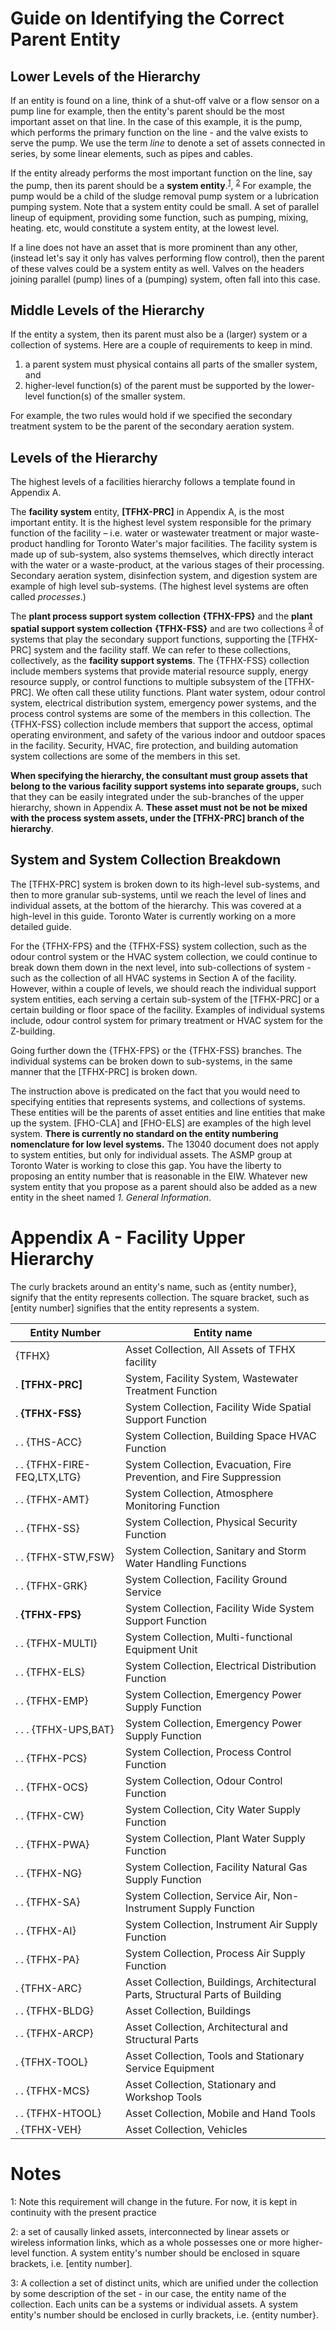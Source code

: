 # Guide on Identifying the Correct Parent Entity

## Lower Levels of the Hierarchy

If an entity is found on a line, think of a shut-off valve or a flow sensor on a pump line for example, then the entity's parent should be the most important asset on that line. In the case of this example, it is the pump, which performs the primary function on the line - and the valve exists to serve the pump. We use the term *line* to denote a set of assets connected in series, by some linear elements, such as pipes and cables. 

If the entity already performs the most important function on the line, say the pump, then its parent should be a **system entity**.<sup>[1](#myfootnote1)</sup>, <sup>[2](#myfootnote2)</sup>  For example, the pump would be a child of the sludge removal pump system or a lubrication pumping system.  Note that a system entity could be small.  A set of parallel lineup of equipment, providing some function, such as pumping, mixing, heating. etc, would constitute a system entity, at the lowest level.

If a line does not have an asset that is more prominent than any other, (instead let's say it only has valves performing flow control), then the parent of these valves could be a system entity as well.  Valves on the headers joining parallel (pump) lines of a (pumping) system, often fall into this case. 

## Middle Levels of the Hierarchy

If the entity a system, then its parent must also be a (larger) system or a collection of systems.  Here are a couple of requirements to keep in mind. 

1. a parent system must physical contains all parts of the smaller system, and 
2. higher-level function(s) of the parent must be supported by the lower-level function(s) of the smaller system. 

For example, the two rules would hold if we specified the secondary treatment system to be the parent of the secondary aeration system.

## Levels of the Hierarchy

The highest levels of a facilities hierarchy follows a template found in Appendix A.

The **facility system** entity, **[TFHX-PRC]** in Appendix A, is the most important entity.  It is the highest level system responsible for the primary function of the facility – i.e. water or wastewater treatment or major waste-product handling for Toronto Water's major facilities.  The facility system is made up of sub-system, also systems themselves, which directly interact with the water or a waste-product, at the various stages of their processing.  Secondary aeration system, disinfection system, and digestion system are example of high level sub-systems. (The highest level systems are often called *processes*.) 

The **plant process support system collection** **{TFHX-FPS}** and the **plant spatial support system collection** **{TFHX-FSS}** and are two collections <sup>[3](#myfootnote3)</sup> of systems that play the secondary support functions, supporting the [TFHX-PRC] system and the facility staff.  We can refer to these collections, collectively, as the **facility support systems**.  The {TFHX-FSS} collection include members systems that provide material resource supply, energy resource supply, or control functions to multiple subsystem of the [TFHX-PRC].  We often call these utility functions.  Plant water system, odour control system, electrical distribution system, emergency power systems, and the process control systems are some of the members in this collection.  The {TFHX-FSS} collection include members that support the access, optimal operating environment, and safety of the various indoor and outdoor spaces in the facility.  Security, HVAC, fire protection, and building automation system collections are some of the members in this set. 

**When specifying the hierarchy, the consultant must group assets that belong to the various facility support systems into separate groups,** such that they can be easily integrated under the sub-branches of the upper hierarchy, shown in Appendix A.  **These asset must not be not be mixed with the process system assets, under the [TFHX-PRC] branch of the hierarchy**. 

## System and System Collection Breakdown

The [TFHX-PRC] system is broken down to its high-level sub-systems, and then to more granular sub-systems, until we reach the level of lines and individual assets, at the bottom of the hierarchy.  This was covered at a high-level in this guide.  Toronto Water is currently working on a more detailed guide.

For the {TFHX-FPS} and the {TFHX-FSS} system collection, such as the odour control system or the HVAC system collection, we could continue to break down them down in the next level, into sub-collections of system - such as the collection of all HVAC systems in Section A of the facility.  However, within a couple of levels, we should reach the individual support system entities, each serving a certain sub-system of the [TFHX-PRC] or a certain building or floor space of the facility.  Examples of individual systems include, odour control system for primary treatment or HVAC system for the Z-building. 

Going further down the {TFHX-FPS} or the {TFHX-FSS} branches.  The individual systems can be broken down to sub-systems, in the same manner that the [TFHX-PRC] is broken down.

The instruction above is predicated on the fact that you would need to specifying entities that represents systems, and collections of systems. These entities will be the parents of asset entities and line entities that make up the system.  [FHO-CLA] and [FHO-ELS] are examples of the high level system. **There is currently no standard on the entity numbering nomenclature for low level systems.** The 13040 document does not apply to system entities, but only for individual assets.  The ASMP group at Toronto Water is working to close this gap.  You have the liberty to proposing an entity number that is reasonable in the EIW. Whatever new system entity that you propose as a parent should also be added as a new entity in the sheet named *1. General Information*.

# Appendix A - Facility Upper Hierarchy
  
The curly brackets around an entity's name, such as {entity number}, signify that the entity represents collection. The square bracket, such as [entity number] signifies that the entity represents a system.

| Entity Number                  | Entity name                                                  |
| ------------------------------ | ------------------------------------------------------------ |
| {TFHX}                         | Asset Collection, All Assets of TFHX facility                |
| .  **[TFHX-PRC]**              | System, Facility System,  Wastewater Treatment Function      |
| .  **{TFHX-FSS}**              | System Collection, Facility Wide  Spatial Support Function   |
| .  .   {THS-ACC}               | System Collection, Building Space HVAC Function              |
| .  .   {TFHX-FIRE-FEQ,LTX,LTG} | System Collection, Evacuation,  Fire Prevention, and Fire Suppression |
| .  .   {TFHX-AMT}              | System Collection, Atmosphere  Monitoring Function           |
| .  .   {TFHX-SS}               | System Collection, Physical  Security Function               |
| .  .   {TFHX-STW,FSW}          | System Collection, Sanitary and  Storm Water Handling Functions |
| .  .   {TFHX-GRK}              | System Collection, Facility  Ground Service                  |
| .  **{TFHX-FPS}**              | System Collection, Facility Wide  System Support Function    |
| .  .   {TFHX-MULTI}            | System Collection,  Multi-functional Equipment Unit          |
| .  .   {TFHX-ELS}              | System Collection, Electrical Distribution Function          |
| .  .   {TFHX-EMP}              | System Collection, Emergency Power Supply Function           |
| .  .   .  {TFHX-UPS,BAT}       | System Collection, Emergency Power Supply Function           |
| .  .   {TFHX-PCS}              | System Collection, Process Control Function                  |
| .  .   {TFHX-OCS}              | System Collection, Odour Control Function                    |
| .  .   {TFHX-CW}               | System Collection, City Water Supply Function                |
| .  .   {TFHX-PWA}              | System Collection, Plant Water Supply Function               |
| .  .   {TFHX-NG}               | System Collection, Facility Natural Gas Supply Function      |
| .  .   {TFHX-SA}               | System Collection, Service Air,  Non-Instrument Supply Function |
| .  .   {TFHX-AI}               | System Collection, Instrument  Air Supply Function           |
| .  .   {TFHX-PA}               | System Collection, Process Air  Supply Function              |
| .  {TFHX-ARC}                  | Asset Collection, Buildings,  Architectural Parts, Structural Parts of Building |
| .  .   {TFHX-BLDG}             | Asset Collection, Buildings                                  |
| .  .   {TFHX-ARCP}             | Asset Collection, Architectural  and Structural Parts        |
| .  {TFHX-TOOL}                 | Asset Collection, Tools and  Stationary Service Equipment    |
| .  .   {TFHX-MCS}              | Asset Collection, Stationary and  Workshop Tools             |
| .  .   {TFHX-HTOOL}            | Asset Collection, Mobile and  Hand Tools                     |
| .  {TFHX-VEH}                  | Asset Collection, Vehicles                                   |



# Notes


<a name="myfootnote1">1</a>: Note this requirement will change in the future.  For now, it is kept in continuity with the present practice

<a name="myfootnote2">2</a>: a set of causally linked assets, interconnected by linear assets or wireless information links, which as a whole possesses one or more higher-level function. A system entity's number should be enclosed in square brackets, i.e. [entity number].

<a name="myfootnote3">3</a>: A collection a set of distinct units, which are unified under the collection by some description of the set - in our case, the entity name of the collection.  Each units can be a systems or individual assets. A system entity's number should be enclosed in curlly brackets, i.e. {entity number}.
